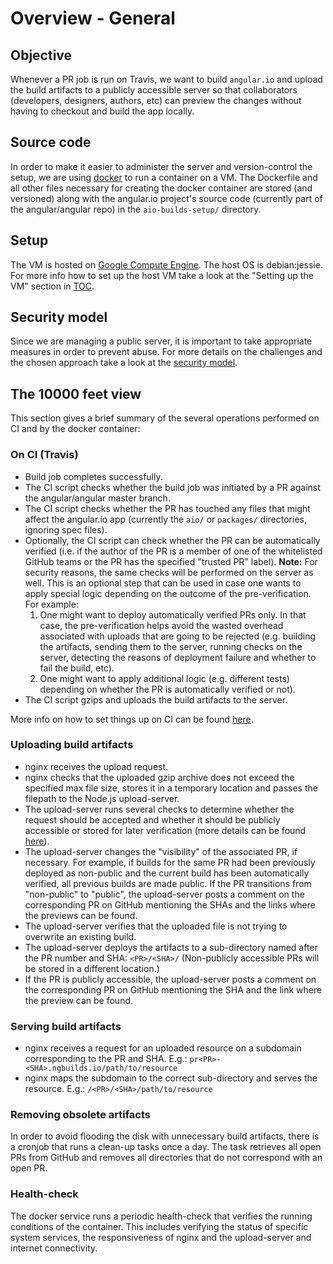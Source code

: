 # Overview - General


## Objective
Whenever a PR job is run on Travis, we want to build `angular.io` and upload the build artifacts to
a publicly accessible server so that collaborators (developers, designers, authors, etc) can preview
the changes without having to checkout and build the app locally.


## Source code
In order to make it easier to administer the server and version-control the setup, we are using
[docker](https://www.docker.com) to run a container on a VM. The Dockerfile and all other files
necessary for creating the docker container are stored (and versioned) along with the angular.io
project's source code (currently part of the angular/angular repo) in the `aio-builds-setup/`
directory.


## Setup
The VM is hosted on [Google Compute Engine](https://cloud.google.com/compute/). The host OS is
debian:jessie. For more info how to set up the host VM take a look at the "Setting up the VM"
section in [TOC](_TOC.md).


## Security model
Since we are managing a public server, it is important to take appropriate measures in order to
prevent abuse. For more details on the challenges and the chosen approach take a look at the
[security model](overview--security-model.md).


## The 10000 feet view
This section gives a brief summary of the several operations performed on CI and by the docker
container:


### On CI (Travis)
- Build job completes successfully.
- The CI script checks whether the build job was initiated by a PR against the angular/angular
  master branch.
- The CI script checks whether the PR has touched any files that might affect the angular.io app
  (currently the `aio/` or `packages/` directories, ignoring spec files).
- Optionally, the CI script can check whether the PR can be automatically verified (i.e. if the
  author of the PR is a member of one of the whitelisted GitHub teams or the PR has the specified
  "trusted PR" label).
  **Note:**
  For security reasons, the same checks will be performed on the server as well. This is an optional
  step that can be used in case one wants to apply special logic depending on the outcome of the
  pre-verification. For example:
  1. One might want to deploy automatically verified PRs only. In that case, the pre-verification
     helps avoid the wasted overhead associated with uploads that are going to be rejected (e.g.
     building the artifacts, sending them to the server, running checks on the server, detecting the
     reasons of deployment failure and whether to fail the build, etc).
  2. One might want to apply additional logic (e.g. different tests) depending on whether the PR is
     automatically verified or not).
- The CI script gzips and uploads the build artifacts to the server.

More info on how to set things up on CI can be found [here](misc--integrate-with-ci.md).


### Uploading build artifacts
- nginx receives the upload request.
- nginx checks that the uploaded gzip archive does not exceed the specified max file size, stores it
  in a temporary location and passes the filepath to the Node.js upload-server.
- The upload-server runs several checks to determine whether the request should be accepted and
  whether it should be publicly accessible or stored for later verification (more details can be
  found [here](overview--security-model.md)).
- The upload-server changes the "visibility" of the associated PR, if necessary. For example, if
  builds for the same PR had been previously deployed as non-public and the current build has been
  automatically verified, all previous builds are made public.
  If the PR transitions from "non-public" to "public", the upload-server posts a comment on the
  corresponding PR on GitHub mentioning the SHAs and the links where the previews can be found.
- The upload-server verifies that the uploaded file is not trying to overwrite an existing build.
- The upload-server deploys the artifacts to a sub-directory named after the PR number and SHA:
  `<PR>/<SHA>/` (Non-publicly accessible PRs will be stored in a different location.)
- If the PR is publicly accessible, the upload-server posts a comment on the corresponding PR on
  GitHub mentioning the SHA and the link where the preview can be found.


### Serving build artifacts
- nginx receives a request for an uploaded resource on a subdomain corresponding to the PR and SHA.
  E.g.: `pr<PR>-<SHA>.ngbuilds.io/path/to/resource`
- nginx maps the subdomain to the correct sub-directory and serves the resource.
  E.g.: `/<PR>/<SHA>/path/to/resource`


### Removing obsolete artifacts
In order to avoid flooding the disk with unnecessary build artifacts, there is a cronjob that runs a
clean-up tasks once a day. The task retrieves all open PRs from GitHub and removes all directories
that do not correspond with an open PR.


### Health-check
The docker service runs a periodic health-check that verifies the running conditions of the
container. This includes verifying the status of specific system services, the responsiveness of
nginx and the upload-server and internet connectivity.

